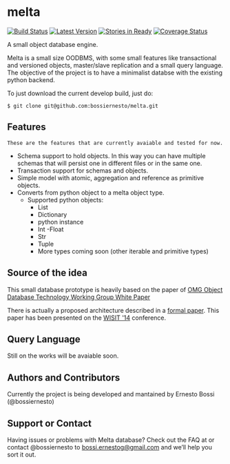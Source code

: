 melta
=====
[![Build Status](https://travis-ci.org/bossiernesto/melta.svg)](https://travis-ci.org/bossiernesto/melta)
[![Latest Version](http://img.shields.io/github/tag/bossiernesto/melta.svg)](https://github.com/bossiernesto/melta/releases)
[![Stories in Ready](https://badge.waffle.io/bossiernesto/melta.svg?label=ready&title=Ready)](http://waffle.io/bossiernesto/melta)
[![Coverage Status](https://coveralls.io/repos/bossiernesto/melta/badge.svg)](https://coveralls.io/r/bossiernesto/melta)

A small object database engine.

Melta is a small size OODBMS, with some small features like transactional and versioned objects, master/slave replication and a small query language. The objective of the project is to have a minimalist databse with the existing python backend.

To just download the current develop build, just do:

```
$ git clone git@github.com:bossiernesto/melta.git
```

## Features

    These are the features that are currently avaiable and tested for now.

  - Schema support to hold objects. In this way you can have multiple schemas that will persist one in different files or in the same one.
  - Transaction support for schemas and objects.
  - Simple model with atomic, aggregation and reference as primitive objects.
  - Converts from python object to a melta object type.
      - Supported python objects:
        - List
        - Dictionary
        - python instance
        - Int
        -Float
        - Str
        - Tuple
        - More types coming soon (other iterable and primitive types)

## Source of the idea

   This small database prototype is heavily based on the paper of [OMG Object Database Technology Working Group White Paper](http://www.odbms.org/wp-content/uploads/2007/09/033.01-Card-Next-Generation-Object-Database-Standardization-September-2007.pdf)
   
   There is actually a proposed architecture described in a [formal paper](https://github.com/bossiernesto/melta-paper/blob/master/Melta_Paper.pdf). This paper has been presented on the [WISIT '14](http://www.uqbar-project.org/events/wisit-2014) conference. 

## Query Language
Still on the works will be avaiable soon.

## Authors and Contributors
Currently the project is being developed and mantained by Ernesto Bossi (@bossiernesto)

## Support or Contact
Having issues or problems with Melta database? Check out the FAQ at  or contact @bossiernesto to bossi.ernestog@gmail.com and we’ll help you sort it out.
